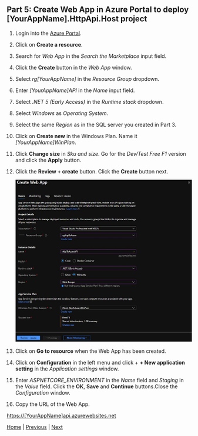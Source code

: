 ## Part 5: Create Web App in Azure Portal to deploy [YourAppName].HttpApi.Host project

1. Login into the [Azure Portal](https://portal.azure.com/#home).

2. Click on **Create a resource**.

3. Search for *Web App* in the *Search the Marketplace* input field.

4. Click the **Create** button in the *Web App* window.

5. Select *rg[YourAppName]* in the *Resource Group* dropdown.

6. Enter *[YourAppName]API* in the *Name* input field.

7. Select *.NET 5 (Early Access)* in the *Runtime stack* dropdown.

8. Select *Windows* as *Operating System*.

9. Select the same *Region* as in the SQL server you created in Part 3.

10. Click on **Create new** in the Windows Plan. Name it *[YourAppName]WinPlan*.

11. Click **Change size** in *Sku and size*. Go for the *Dev/Test Free F1* version and click the **Apply** button.

12. Click the **Review + create** button. Click the **Create** button next.
  
    ![Web App Settings](Tutorial/../Images/CreateWebAppForAPI.jpg)

13. Click on **Go to resource** when the Web App has been created.

14. Click on **Configuration** in the left menu and click + **+ New application setting** in the *Application settings* window.

15. Enter *ASPNETCORE_ENVIRONMENT* in the *Name* field and *Staging* in the *Value* field. Click the **OK**, **Save** and **Continue** buttons.Close the *Configuration* window.

16. Copy the URL of the Web App.

[https://[YourAppName]api.azurewebsites.net](https://[YourAppName]api.azurewebsites.net)

[Home](./../../README.md) | [Previous](Tutorial/../../Part4/Part4.md) | [Next](Tutorial/../../Part6/Part6.md)
